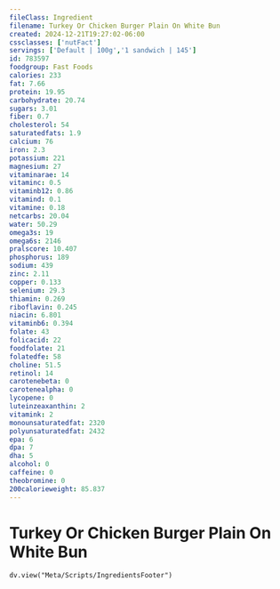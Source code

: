 ```yaml
---
fileClass: Ingredient
filename: Turkey Or Chicken Burger Plain On White Bun
created: 2024-12-21T19:27:02-06:00
cssclasses: ['nutFact']
servings: ['Default | 100g','1 sandwich | 145']
id: 783597
foodgroup: Fast Foods
calories: 233
fat: 7.66
protein: 19.95
carbohydrate: 20.74
sugars: 3.01
fiber: 0.7
cholesterol: 54
saturatedfats: 1.9
calcium: 76
iron: 2.3
potassium: 221
magnesium: 27
vitaminarae: 14
vitaminc: 0.5
vitaminb12: 0.86
vitamind: 0.1
vitamine: 0.18
netcarbs: 20.04
water: 50.29
omega3s: 19
omega6s: 2146
pralscore: 10.407
phosphorus: 189
sodium: 439
zinc: 2.11
copper: 0.133
selenium: 29.3
thiamin: 0.269
riboflavin: 0.245
niacin: 6.801
vitaminb6: 0.394
folate: 43
folicacid: 22
foodfolate: 21
folatedfe: 58
choline: 51.5
retinol: 14
carotenebeta: 0
carotenealpha: 0
lycopene: 0
luteinzeaxanthin: 2
vitamink: 2
monounsaturatedfat: 2320
polyunsaturatedfat: 2432
epa: 6
dpa: 7
dha: 5
alcohol: 0
caffeine: 0
theobromine: 0
200calorieweight: 85.837
---
```


# Turkey Or Chicken Burger Plain On White Bun

```dataviewjs
dv.view("Meta/Scripts/IngredientsFooter")
```